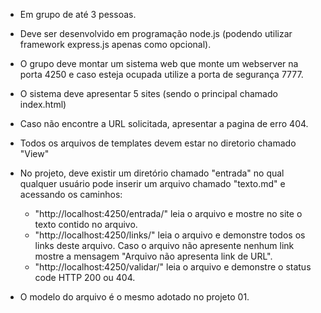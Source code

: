 - Em grupo de até 3 pessoas. 
- Deve ser desenvolvido em programação node.js (podendo utilizar framework express.js apenas como opcional).
- O grupo deve montar um sistema web que monte um webserver na porta 4250 e caso esteja ocupada utilize a porta de segurança 7777.
- O sistema deve apresentar 5 sites (sendo o principal chamado index.html)
- Caso não encontre a URL solicitada, apresentar a pagina de erro 404.
- Todos os arquivos de templates devem estar no diretorio chamado "View"
- No projeto, deve existir um diretório chamado "entrada" no qual qualquer usuário pode inserir um arquivo chamado "texto.md" e acessando os caminhos:

    - "http://localhost:4250/entrada/" leia o arquivo e mostre no site o texto contido no arquivo. 
    - "http://localhost:4250/links/" leia o arquivo e demonstre todos os links deste arquivo. Caso o arquivo não apresente nenhum link mostre a mensagem "Arquivo não apresenta link de URL". 
    - "http://localhost:4250/validar/" leia o arquivo e demonstre o status code HTTP 200 ou 404.

- O modelo do arquivo é o mesmo adotado no projeto 01.